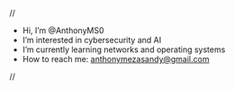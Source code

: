 //

- Hi, I’m @AnthonyMS0
- I’m interested in cybersecurity and AI
- I’m currently learning networks and operating systems
- How to reach me: anthonymezasandy@gmail.com

//
